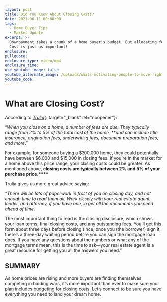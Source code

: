 ```yaml
---
layout: post
title: Did You Know About Closing Costs?
date: 2021-06-11 00:00:00
tags:
  - Home Buyer Tips
  - Market Update
excerpt: >-
  Downpayment takes a chunk of a home buyer's budget. But allocating for Closing
  Cost is just as important!
enclosure:
pullquote:
enclosure_type: video/mp4
enclosure_time:
use_youtube_image: false
youtube_alternate_image: /uploads/whats-motivating-people-to-move-right-now-2.png
youtube_code:
---
```

# What are Closing Cost?

According to [*Trulia*](https://www.trulia.com/guides/mortgage-terms/){: target="_blank" rel="noopener"}\:&nbsp;

“*When you close on a home, a number of fees are due. They typically range from 2% to 5% of the total cost of the home, \*\*and can include title insurance, origination fees, underwriting fees, document preparation fees, and more*.”

For example, for someone buying a $300,000 home, they could potentially have between $6,000 and $15,000 in closing fees. If you’re in the market for a home above this price range, your closing costs could be greater. As mentioned above,&nbsp;**closing costs are typically between 2% and 5% of your purchase price.****&nbsp;**

Trulia gives us more great advice saying:&nbsp;

*“There will be lots of paperwork in front of you on closing day, and not enough time to read them all. Work closely with your real estate agent, lender, and attorney, if you have one, to get all the documents you need ahead of time.*

The most important thing to read is the closing disclosure, which shows your loan terms, final closing costs, and any outstanding fees. You’ll get this form about three days before closing since, once you (the borrower) sign it, there’s a three-day waiting period before you can sign the mortgage loan docs. If you have any questions about the numbers or what any of the mortgage terms mean, this is the time to ask—your real estate agent is a great resource for getting you all the answers you need.”

## **SUMMARY**

As home prices are rising and more buyers are finding themselves competing in bidding wars, it’s more important than ever to make sure your plan includes budgeting for closing costs. Let’s connect to be sure you have everything you need to land your dream home.

